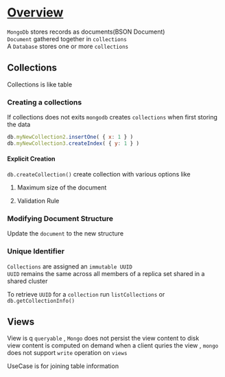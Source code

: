 # [Overview](https://www.mongodb.com/docs/manual/core/databases-and-collections/)

`MongoDb` stores records as documents(BSON Document)  
`Document` gathered together in `collections`  
A `Database` stores one or more `collections`  


## Collections

Collections is like table 

### Creating a collections

If collections does not exits `mongodb` creates `collections` when first storing the data  

```js
db.myNewCollection2.insertOne( { x: 1 } )
db.myNewCollection3.createIndex( { y: 1 } )
```

#### Explicit Creation

`db.createCollection()` create collection with various options like  

1. Maximum size of the document

2. Validation Rule

### Modifying Document Structure  

Update the `document` to the new structure  

### Unique Identifier

`Collections` are assigned an `immutable UUID`   
`UUID` remains  the same across all members of a replica set shared in a shared cluster  


To retrieve `UUID` for a `collection` run `listCollections` or `db.getCollectionInfo()` 


## Views 

View is q `queryable`  , `Mongo` does not persist the view content to disk  
view content is computed on demand when a client quries the view , `mongo` does not support `write` operation on `views`  

UseCase is for joining table information 